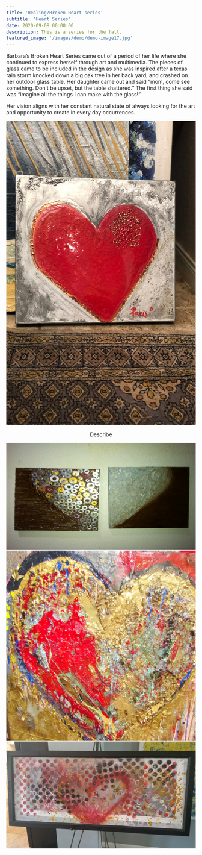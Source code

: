 ```yaml
---
title: 'Healing/Broken Heart series'
subtitle: 'Heart Series'
date: 2020-09-08 00:00:00
description: This is a series for the fall.
featured_image: '/images/demo/demo-image17.jpg'
---
```



Barbara’s Broken Heart Series came out of a period of her life where she continued to express herself through art and multimedia. The pieces of glass came to be included in the design as she was inspired after a texas rain storm knocked down a big oak tree in her back yard, and crashed on her outdoor glass table. Her daughter came out and said “mom, come see something. Don’t be upset, but the table shattered.” The first thing she said was “imagine all the things I can make with the glass!” 

Her vision aligns with her constant natural state of always looking for the art and opportunity to create in every day occurrences.


<div class="gallery" data-columns="3">
	<img src="/images/demo/healing_portrait.jpg">
	<p><center>Describe</center></p>
	<img src="/images/demo/landscape2_heart.jpg">
	<img src="/images/demo/tortured_heart.jpg">
	<img src="/images/demo/landscape_heart.jpg">
</div>